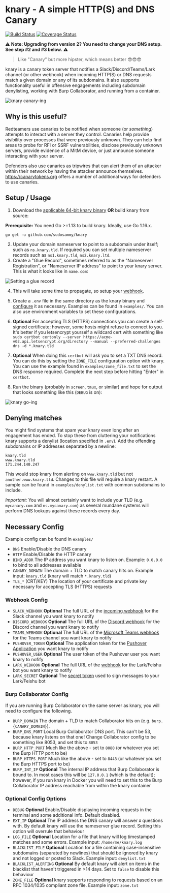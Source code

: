 # knary - A simple HTTP(S) and DNS Canary

[![Build Status](https://travis-ci.org/sudosammy/knary.svg?branch=master)](https://travis-ci.org/sudosammy/knary)  [![Coverage Status](https://coveralls.io/repos/github/sudosammy/knary/badge.svg?branch=master)](https://coveralls.io/github/sudosammy/knary?branch=master)

⚠️ **Note: Upgrading from version 2? You need to change your DNS setup. See step #2 and #3 below.** ⚠️

>Like "Canary" but more hipster, which means better 😎😎😎

knary is a canary token server that notifies a Slack/Discord/Teams/Lark channel (or other webhook) when incoming HTTP(S) or DNS requests match a given domain or any of its subdomains. It also supports functionality useful in offensive engagements including subdomain denylisting, working with Burp Collaborator, and running from a container.

![knary canary-ing](https://github.com/sudosammy/knary/raw/master/screenshots/canary.gif "knary canary-ing")

## Why is this useful?

Redteamers use canaries to be notified when someone (or *something*) attempts to interact with a server they control. Canaries help provide visibility over processes that were previously unknown. They can help find areas to probe for RFI or SSRF vulnerabilities, disclose previously unknown servers, provide evidence of a MitM device, or just announce someone interacting with your server.

Defenders also use canaries as tripwires that can alert them of an attacker within their network by having the attacker announce themselves. https://canarytokens.org offers a number of additional ways for defenders to use canaries.

## Setup / Usage

1. Download the [applicable 64-bit knary binary](https://github.com/sudosammy/knary/releases) __OR__ build knary from source:

__Prerequisite:__ You need Go >=1.13 to build knary. Ideally, use Go 1.16.x.
```
go get -u github.com/sudosammy/knary
```
2. Update your domain nameserver to point to a subdomain under itself; such as `ns.knary.tld`. If required you can set multiple nameserver records such as `ns1.knary.tld`, `ns2.knary.ltd`.
3. Create a "Glue Record", sometimes referred to as the "Nameserver Registration", or "Nameserver IP address" to point to your knary server. This is what it looks like in `name.com`:

 ![Setting a glue record](https://github.com/sudosammy/knary/raw/master/screenshots/nameserver-ip.png "Setting a glue record")

4. This will take some time to propagate, so setup your [webhook](https://github.com/sudosammy/knary#webhook-config).

5. Create a `.env` file in the same directory as the knary binary and [configure](https://github.com/sudosammy/knary#config-options) it as necessary. Examples can be found in `examples/`. You can also use environment variables to set these configurations.

6. __Optional__ For accepting TLS (HTTPS) connections you can create a self-signed certificate; however, some hosts might refuse to connect to you. It's better if you letsencrypt yourself a wildcard cert with something like `sudo certbot certonly --server https://acme-v02.api.letsencrypt.org/directory --manual --preferred-challenges dns -d *.knary.tld`

7. __Optional__ When doing this `certbot` will ask you to set a TXT DNS record. You can do this by setting the `ZONE_FILE` configuration option with knary. You can use the example found in `examples/zone_file.txt` to set the DNS response required. Complete the next step before hitting "Enter" in `certbot`.

8. Run the binary (probably in `screen`, `tmux`, or similar) and hope for output that looks something like this (`DEBUG` is on): 

![knary go-ing](https://github.com/sudosammy/knary/raw/master/screenshots/run.png "knary go-ing")

## Denying matches
You might find systems that spam your knary even long after an engagement has ended. To stop these from cluttering your notifications knary supports a denylist (location specified in `.env`). Add the offending subdomains or IP addresses separated by a newline:
```
knary.tld
www.knary.tld
171.244.140.247
```
This would stop knary from alerting on `www.knary.tld` but not `another.www.knary.tld`. Changes to this file will require a knary restart. A sample can be found in `examples/denylist.txt` with common subdomains to include.

*Important:* You will almost certainly want to include your TLD (e.g. `mycanary.com` and `ns.mycanary.com`) as several mundane systems will perform DNS lookups against these records every day.

## Necessary Config
Example config can be found in `examples/`
* `DNS` Enable/Disable the DNS canary
* `HTTP` Enable/Disable the HTTP canary
* `BIND_ADDR` The IP address you want knary to listen on. Example: `0.0.0.0` to bind to all addresses available
* `CANARY_DOMAIN` The domain + TLD to match canary hits on. Example input: `knary.tld` (knary will match `*.knary.tld`)
* `TLS_*` (CRT/KEY) The location of your certificate and private key necessary for accepting TLS (HTTPS) requests

### Webhook Config
* `SLACK_WEBHOOK` __Optional__ The full URL of the [incoming webhook](https://api.slack.com/custom-integrations/incoming-webhooks) for the Slack channel you want knary to notify
* `DISCORD_WEBHOOK` __Optional__ The full URL of the [Discord webhook](https://discordapp.com/developers/docs/resources/webhook) for the Discord channel you want knary to notify
* `TEAMS_WEBHOOK` __Optional__ The full URL of the [Microsoft Teams webhook](https://docs.microsoft.com/en-us/microsoftteams/platform/concepts/connectors/connectors-using#setting-up-a-custom-incoming-webhook) for the Teams channel you want knary to notify
* `PUSHOVER_TOKEN` __Optional__ The application token for the [Pushover Application](https://pushover.net/) you want knary to notify
* `PUSHOVER_USER` __Optional__ The user token of the Pushover user you want knary to nofify
* `LARK_WEBHOOK` __Optional__ The full URL of the [webhook](https://www.feishu.cn/hc/en-US/articles/360024984973-Bot-Use-bots-in-groups) for the Lark/Feishu bot you want knary to notify
* `LARK_SECRET` __Optional__ The [secret token](https://www.feishu.cn/hc/en-US/articles/360024984973-Bot-Use-bots-in-groups) used to sign messages to your Lark/Feishu bot

### Burp Collaborator Config
If you are running Burp Collaborator on the same server as knary, you will need to configure the following.
* `BURP_DOMAIN` The domain + TLD to match Collaborator hits on (e.g. `burp.{CANARY_DOMAIN}`).
* `BURP_DNS_PORT` Local Burp Collaborator DNS port. This can't be 53, because knary listens on that one! Change Collaborator config to be something like 8053, and set this to `8053`
* `BURP_HTTP_PORT` Much like the above - set to `8080` (or whatever you set the Burp HTTP port to be)
* `BURP_HTTPS_PORT` Much like the above - set to `8443` (or whatever you set the Burp HTTPS port to be)
* `BURP_INT_IP` __Optional__ The internal IP address that Burp Collaborator is bound to. In most cases this will be `127.0.0.1` (which is the default); however, if you run knary in Docker you will need to set this to the Burp Collaborator IP address reachable from within the knary container

### Optional Config Options
* `DEBUG` __Optional__ Enable/Disable displaying incoming requests in the terminal and some additional info. Default disabled.
* `EXT_IP` __Optional__ The IP address the DNS canary will answer `A` questions with. By default knary will use the nameserver glue record. Setting this option will overrule that behaviour
* `LOG_FILE` __Optional__ Location for a file that knary will log timestamped matches and some errors. Example input: `/home/me/knary.log`
* `BLACKLIST_FILE` __Optional__ Location for a file containing case-insensitive subdomains (separated by newlines) that should be ignored by knary and not logged or posted to Slack. Example input: `denylist.txt` 
* `BLACKLIST_ALERTING` __Optional__ By default knary will alert on items in the blacklist that haven't triggered in >14 days. Set to `false` to disable this behaviour
* `ZONE_FILE` __Optional__ knary supports responding to requests based on an RFC 1034/1035 compliant zone file. Example input: `zone.txt`
